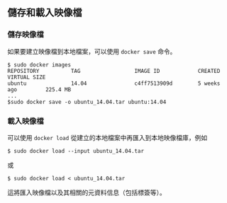 ## 儲存和載入映像檔

### 儲存映像檔
如果要建立映像檔到本地檔案，可以使用 `docker save` 命令。
```
$ sudo docker images
REPOSITORY          TAG                 IMAGE ID            CREATED             VIRTUAL SIZE
ubuntu              14.04               c4ff7513909d        5 weeks ago         225.4 MB
...
$sudo docker save -o ubuntu_14.04.tar ubuntu:14.04
```

### 載入映像檔
可以使用 `docker load` 從建立的本地檔案中再匯入到本地映像檔庫，例如
```
$ sudo docker load --input ubuntu_14.04.tar
```
或
```
$ sudo docker load < ubuntu_14.04.tar
```
這將匯入映像檔以及其相關的元資料信息（包括標簽等）。
